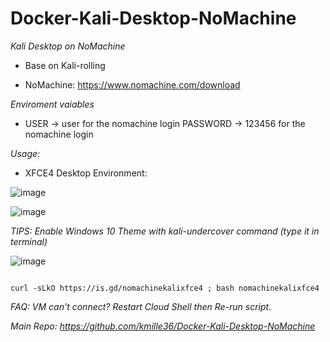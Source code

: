 # Docker-Kali-Desktop-NoMachine
*Kali Desktop on NoMachine*

- Base on Kali-rolling

- NoMachine: https://www.nomachine.com/download

*Enviroment vaiables*

- USER -> user for the nomachine login PASSWORD -> 123456 for the nomachine login

*Usage:*

- XFCE4 Desktop Environment:

![image](https://user-images.githubusercontent.com/58414694/149538842-9f666319-2e89-410c-8573-51c1e65d3f03.png)

![image](https://user-images.githubusercontent.com/58414694/149542250-7285160a-8bf5-4797-a471-fc4d314b9a9d.png)

*TIPS: Enable Windows 10 Theme with kali-undercover command (type it in terminal)*

![image](https://user-images.githubusercontent.com/58414694/149664946-909d5b98-4d2c-4578-b1b0-19db60fdb71c.png)

 ```console  

curl -sLkO https://is.gd/nomachinekalixfce4 ; bash nomachinekalixfce4

 ```

*FAQ: VM can't connect? Restart Cloud Shell then Re-run script.*

*Main Repo: https://github.com/kmille36/Docker-Kali-Desktop-NoMachine*


